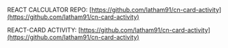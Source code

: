 REACT CALCULATOR REPO:
[https://github.com/latham91/cn-card-activity](https://github.com/latham91/cn-card-activity)

REACT-CARD ACTIVITY:
[https://github.com/latham91/cn-card-activity](https://github.com/latham91/cn-card-activity)
